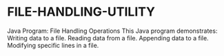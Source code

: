 # FILE-HANDLING-UTILITY
Java Program: File Handling Operations  This Java program demonstrates:  Writing data to a file.  Reading data from a file.  Appending data to a file.  Modifying specific lines in a file.
